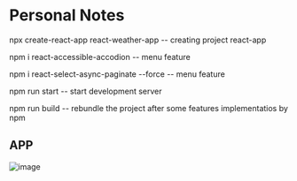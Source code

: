 # Personal Notes


npx create-react-app react-weather-app -- creating project react-app

npm i react-accessible-accodion -- menu feature

npm i react-select-async-paginate --force -- menu feature

npm run start -- start development server

npm run build -- rebundle the project after some features implementatios by npm


## APP

![image](https://user-images.githubusercontent.com/31899798/179618644-cf66609b-bc1b-4a91-989b-e2c90f2e63b5.png)

